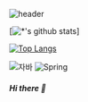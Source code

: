 ![header](https://capsule-render.vercel.app/api?type=wave&color=auto&height=300&section=header&text=hyomin&fontSize=90)

<!-- [![*'s github stats](https://github-readme-stats.vercel.app/api?username=hyomin-dev)](https://github.com/hyomin-dev) -->

[![*'s github stats](https://github-readme-stats.vercel.app/api?username=hyomin-dev&show_icons=true&theme=radical)]

<!-- [![Top Langs](https://github-readme-stats.vercel.app/api/top-langs/?username=hyomin-dev)](https://github.com/hyomin-dev/github-readme-stats) -->

[![Top Langs](https://github-readme-stats.vercel.app/api/top-langs/?username=hyomin-dev&layout=compact)](https://github.com/hyomin-dev/github-readme-stats)




![자바](https://img.shields.io/badge/-자바-007396?style=flat&logo=Java&logoColor=ffffff)
![Spring](https://img.shields.io/badge/-Spring-6DB33F?style=for-the-badge&logo=Spring&logoColor=white)

##### Hi there 👋 
  
